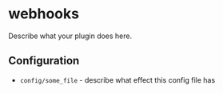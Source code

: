 webhooks
========

Describe what your plugin does here.

Configuration
-------------

* `config/some_file` - describe what effect this config file has
